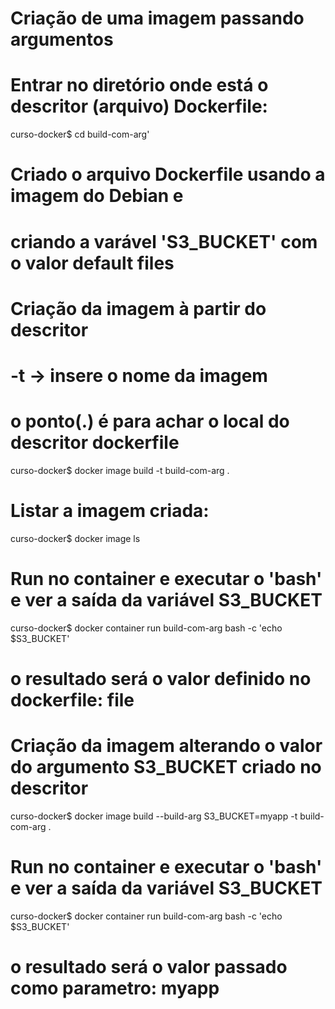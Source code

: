 # Criação de uma imagem passando argumentos

# Entrar no diretório onde está o descritor (arquivo) Dockerfile:
curso-docker$ cd build-com-arg'

# Criado o arquivo Dockerfile usando a imagem do Debian e
# criando a varável 'S3_BUCKET' com o valor default files

# Criação da imagem à partir do descritor
# -t -> insere o nome da imagem
#  o ponto(.) é para achar o local do descritor dockerfile
curso-docker$ docker image build -t build-com-arg .

# Listar a imagem criada:
curso-docker$ docker image ls

# Run no container e executar o 'bash' e ver a saída da variável S3_BUCKET
curso-docker$ docker container run build-com-arg bash -c 'echo $S3_BUCKET'
# o resultado será o valor definido no dockerfile: file

# Criação da imagem alterando o valor do argumento S3_BUCKET criado no descritor
curso-docker$ docker image build --build-arg S3_BUCKET=myapp -t build-com-arg .

# Run no container e executar o 'bash' e ver a saída da variável S3_BUCKET
curso-docker$ docker container run build-com-arg bash -c 'echo $S3_BUCKET'
# o resultado será o valor passado como parametro: myapp
